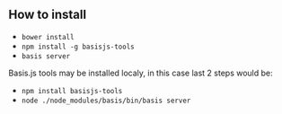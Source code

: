 ## How to install

- `bower install`
- `npm install -g basisjs-tools`
- `basis server`

Basis.js tools may be installed localy, in this case last 2 steps would be:

- `npm install basisjs-tools`
- `node ./node_modules/basis/bin/basis server`
